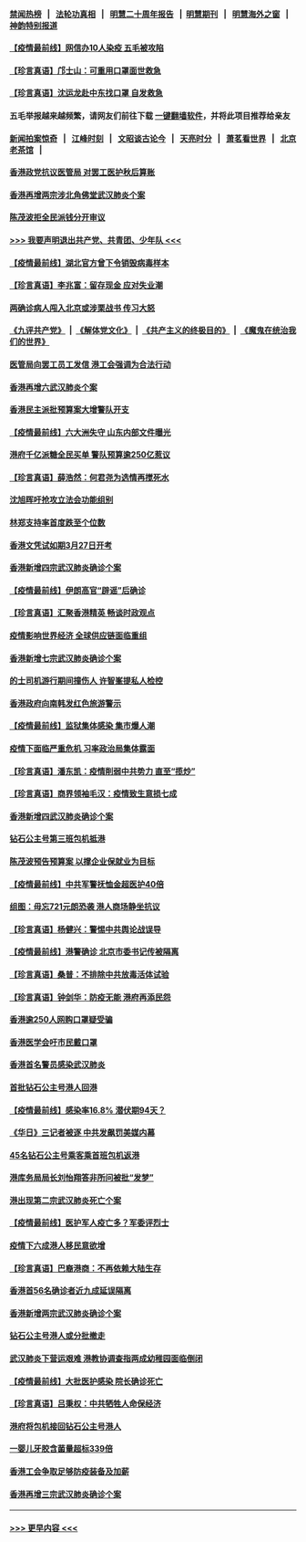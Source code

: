 #### [禁闻热榜](热点新闻.md?=0)  &nbsp;&nbsp;|&nbsp;&nbsp; [法轮功真相](https://github.com/gfw-breaker/truth/blob/master/README.md?=0) &nbsp;&nbsp;|&nbsp;&nbsp; [明慧二十周年报告](https://github.com/gfw-breaker/mh-reports/blob/master/README.md?=0) &nbsp;&nbsp;|&nbsp;&nbsp;[明慧期刊](https://github.com/gfw-breaker/mh-qikan) &nbsp;&nbsp;|&nbsp;&nbsp; [明慧海外之窗](https://github.com/gfw-breaker/mh-news/blob/master/README.md?=0) &nbsp;&nbsp;|&nbsp;&nbsp; [神韵特别报道](https://github.com/gfw-breaker/mh-news/blob/master/shenyun.md?=0)
#### [【疫情最前线】网信办10人染疫 五毛被攻陷](../pages/nsc415/n11903757.md?t=02291102) 
#### [【珍言真语】邝士山：可重用口罩面世救急](../pages/nsc415/n11903875.md?t=02291102) 
#### [【珍言真语】沈运龙赴中东找口罩 自发救急](../pages/nsc415/n11903291.md?t=02291102) 
#### 五毛举报越来越频繁，请网友们前往下载 [一键翻墙软件](https://github.com/gfw-breaker/ssr-accounts)，并将此项目推荐给亲友
#### [新闻拍案惊奇](https://github.com/gfw-breaker/banned-news/blob/master/pages/link4.md) &nbsp;&nbsp;|&nbsp;&nbsp; [江峰时刻](https://github.com/gfw-breaker/banned-news/blob/master/pages/link4.md) &nbsp;&nbsp;|&nbsp;&nbsp; [文昭谈古论今](https://github.com/gfw-breaker/banned-news/blob/master/pages/link4.md) &nbsp;&nbsp;|&nbsp;&nbsp; [天亮时分](https://github.com/gfw-breaker/banned-news/blob/master/pages/link4.md) &nbsp;&nbsp;|&nbsp;&nbsp; [萧茗看世界](https://github.com/gfw-breaker/banned-news/blob/master/pages/link4.md) &nbsp;&nbsp;|&nbsp;&nbsp; [北京老茶馆](https://github.com/gfw-breaker/banned-news/blob/master/pages/link4.md) &nbsp;&nbsp;|&nbsp;&nbsp; 
#### [香港政党抗议医管局 对罢工医护秋后算账](../pages/nsc415/n11901746.md?t=02291102) 
#### [香港再增两宗涉北角佛堂武汉肺炎个案](../pages/nsc415/n11901737.md?t=02291102) 
#### [陈茂波拒全民派钱分开审议](../pages/nsc415/n11901672.md?t=02291102) 
#### [>>> 我要声明退出共产党、共青团、少年队 <<<](https://github.com/begood0513/goodnews/blob/master/quit/letter.md) 
#### [【疫情最前线】湖北官方曾下令销毁病毒样本](../pages/nsc415/n11901518.md?t=02291102) 
#### [【珍言真语】李兆富：留存现金 应对失业潮](../pages/nsc415/n11901448.md?t=02291102) 
#### [两确诊病人闯入北京或涉栗战书 传习大怒](../pages/nsc415/n11901180.md?t=02291102) 
#### [《九评共产党》](https://github.com/begood0513/9ping.md/blob/master/README.md) &nbsp;|&nbsp; [《解体党文化》](../../../../jtdwh.md/blob/master/README.md)  &nbsp;|&nbsp; [《共产主义的终极目的》](../../../../gczydzjmd.md/blob/master/README.md) &nbsp;|&nbsp; [《魔鬼在统治我们的世界》](../../../../mgztzwmdsj.md/blob/master/README.md) 
#### [医管局向罢工员工发信 港工会强调为合法行动](../pages/nsc415/n11898870.md?t=02291102) 
#### [香港再增六武汉肺炎个案](../pages/nsc415/n11898843.md?t=02291102) 
#### [香港民主派批预算案大增警队开支](../pages/nsc415/n11898813.md?t=02291102) 
#### [【疫情最前线】六大洲失守 山东内部文件曝光](../pages/nsc415/n11898455.md?t=02291102) 
#### [港府千亿派糖全民买单 警队预算逾250亿惹议](../pages/nsc415/n11898608.md?t=02291102) 
#### [【珍言真语】薛浩然：何君尧为选情再搅死水](../pages/nsc415/n11898269.md?t=02291102) 
#### [沈旭晖吁抢攻立法会功能组别](../pages/nsc415/n11896084.md?t=02291102) 
#### [林郑支持率首度跌至个位数](../pages/nsc415/n11896058.md?t=02291102) 
#### [香港文凭试如期3月27日开考](../pages/nsc415/n11896055.md?t=02291102) 
#### [香港新增四宗武汉肺炎确诊个案](../pages/nsc415/n11896040.md?t=02291102) 
#### [【疫情最前线】伊朗高官“辟谣”后确诊](../pages/nsc415/n11895902.md?t=02291102) 
#### [【珍言真语】汇聚香港精英 畅谈时政观点](../pages/nsc415/n11895733.md?t=02291102) 
#### [疫情影响世界经济 全球供应链面临重组](../pages/nsc415/n11895634.md?t=02291102) 
#### [香港新增七宗武汉肺炎确诊个案](../pages/nsc415/n11893498.md?t=02291102) 
#### [的士司机游行期间撞伤人 许智峯提私人检控](../pages/nsc415/n11893483.md?t=02291102) 
#### [香港政府向南韩发红色旅游警示](../pages/nsc415/n11893398.md?t=02291102) 
#### [【疫情最前线】监狱集体感染 集市爆人潮](../pages/nsc415/n11893181.md?t=02291102) 
#### [疫情下面临严重危机  习率政治局集体露面](../pages/nsc415/n11893305.md?t=02291102) 
#### [【珍言真语】潘东凯：疫情削弱中共势力 直至“揽炒”](../pages/nsc415/n11892866.md?t=02291102) 
#### [【珍言真语】商界领袖毛汉：疫情致生意损七成](../pages/nsc415/n11890348.md?t=02291102) 
#### [香港新增四武汉肺炎确诊个案](../pages/nsc415/n11890610.md?t=02291102) 
#### [钻石公主号第三班包机抵港](../pages/nsc415/n11890645.md?t=02291102) 
#### [陈茂波预告预算案 以撑企业保就业为目标](../pages/nsc415/n11890574.md?t=02291102) 
#### [【疫情最前线】中共军警抚恤金超医护40倍](../pages/nsc415/n11890458.md?t=02291102) 
#### [组图：毋忘721元朗恐袭 港人商场静坐抗议](../pages/nsc415/n11876882.md?t=02291102) 
#### [【珍言真语】杨健兴：警惕中共舆论战误导](../pages/nsc415/n11888131.md?t=02291102) 
#### [【疫情最前线】港警确诊 北京市委书记传被隔离](../pages/nsc415/n11886872.md?t=02291102) 
#### [【珍言真语】桑普：不排除中共放毒活体试验](../pages/nsc415/n11886832.md?t=02291102) 
#### [【珍言真语】钟剑华：防疫无能 港府再添民怨](../pages/nsc415/n11884504.md?t=02291102) 
#### [香港逾250人网购口罩疑受骗](../pages/nsc415/n11884388.md?t=02291102) 
#### [香港医学会吁市民戴口罩](../pages/nsc415/n11884367.md?t=02291102) 
#### [香港首名警员感染武汉肺炎](../pages/nsc415/n11884357.md?t=02291102) 
#### [首批钻石公主号港人回港](../pages/nsc415/n11884333.md?t=02291102) 
#### [【疫情最前线】感染率16.8% 潜伏期94天？](../pages/nsc415/n11884256.md?t=02291102) 
#### [《华日》三记者被逐 中共发飙罚美媒内幕](../pages/nsc415/n11884184.md?t=02291102) 
#### [45名钻石公主号乘客乘首班包机返港](../pages/nsc415/n11881770.md?t=02291102) 
#### [港库务局局长刘怡翔答非所问被批“发梦”](../pages/nsc415/n11881752.md?t=02291102) 
#### [港出现第二宗武汉肺炎死亡个案](../pages/nsc415/n11881736.md?t=02291102) 
#### [【疫情最前线】医护军人疫亡多？军委评烈士](../pages/nsc415/n11881655.md?t=02291102) 
#### [疫情下六成港人移民意欲增](../pages/nsc415/n11881699.md?t=02291102) 
#### [【珍言真语】巴裔港商：不再依赖大陆生存](../pages/nsc415/n11881126.md?t=02291102) 
#### [香港首56名确诊者近九成延误隔离](../pages/nsc415/n11879079.md?t=02291102) 
#### [香港新增两宗武汉肺炎确诊个案](../pages/nsc415/n11879064.md?t=02291102) 
#### [钻石公主号港人或分批撤走](../pages/nsc415/n11879029.md?t=02291102) 
#### [武汉肺炎下营运艰难 港教协调查指两成幼稚园面临倒闭](../pages/nsc415/n11878989.md?t=02291102) 
#### [【疫情最前线】大批医护感染 院长确诊死亡](../pages/nsc415/n11878595.md?t=02291102) 
#### [【珍言真语】吕秉权：中共牺牲人命保经济](../pages/nsc415/n11878390.md?t=02291102) 
#### [港府将包机接回钻石公主号港人](../pages/nsc415/n11876352.md?t=02291102) 
#### [一婴儿牙胶含菌量超标339倍](../pages/nsc415/n11876336.md?t=02291102) 
#### [香港工会争取足够防疫装备及加薪](../pages/nsc415/n11876313.md?t=02291102) 
#### [香港再增三宗武汉肺炎确诊个案](../pages/nsc415/n11876297.md?t=02291102) 

----
#### [ >>> 更早内容 <<< ](../indexes/nsc415-earlier.md)
